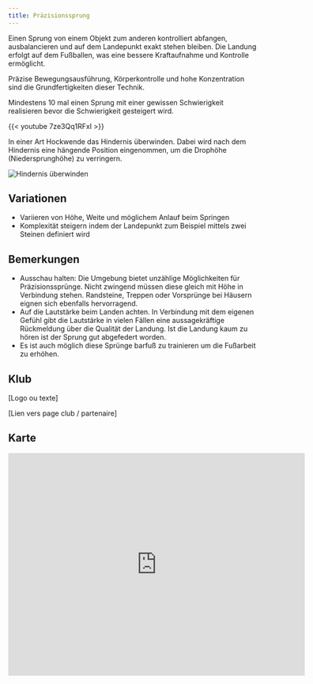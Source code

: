 ```yaml
---
title: Präzisionssprung
---
```


Einen Sprung von einem Objekt zum anderen kontrolliert abfangen, ausbalancieren und auf dem Landepunkt exakt stehen bleiben. Die Landung erfolgt auf dem Fußballen, was eine bessere Kraftaufnahme und Kontrolle ermöglicht.
 
Präzise Bewegungsausführung, Körperkontrolle und hohe Konzentration sind die Grundfertigkeiten dieser Technik.
 
Mindestens 10 mal einen Sprung mit einer gewissen Schwierigkeit realisieren bevor die Schwierigkeit gesteigert wird.


{{< youtube 7ze3Qq1RFxI >}}

In einer Art Hockwende das Hindernis überwinden. Dabei wird nach dem Hindernis eine hängende Position eingenommen, um die Drophöhe (Niedersprunghöhe) zu verringern. 

![Hindernis überwinden](/img/3.jpg)

## Variationen

- Variieren von Höhe, Weite und möglichem Anlauf beim Springen
- Komplexität steigern indem der Landepunkt zum Beispiel mittels zwei Steinen definiert wird

## Bemerkungen

- Ausschau halten: Die Umgebung bietet unzählige Möglichkeiten für Präzisionssprünge. Nicht zwingend müssen diese gleich mit Höhe in Verbindung stehen. Randsteine, Treppen oder Vorsprünge bei Häusern eignen sich ebenfalls hervorragend.
- Auf die Lautstärke beim Landen achten. In Verbindung mit dem eigenen Gefühl gibt die Lautstärke in vielen Fällen eine aussagekräftige Rückmeldung über die Qualität der Landung. Ist die Landung kaum zu hören ist der Sprung gut abgefedert worden.
- Es ist auch möglich diese Sprünge barfuß zu trainieren um die Fußarbeit zu erhöhen.


## Klub 

[Logo ou texte]

[Lien vers page club / partenaire]

## Karte

<iframe src="https://www.google.com/maps/embed?pb=!1m18!1m12!1m3!1d690.8878458822542!2d7.233772404826534!3d47.132798182746185!2m3!1f0!2f0!3f0!3m2!1i1024!2i768!4f13.1!3m3!1m2!1s0x478e195827c27f95%3A0xf102bb63377818f6!2sStrandboden!5e1!3m2!1sfr!2sch!4v1632126578129!5m2!1sfr!2sch" width="600" height="450" style="border:0;" allowfullscreen="" loading="lazy"></iframe>